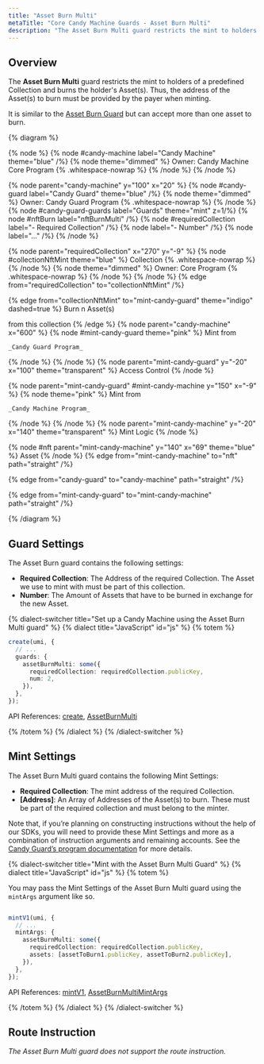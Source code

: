 ```yaml
---
title: "Asset Burn Multi"
metaTitle: "Core Candy Machine Guards - Asset Burn Multi"
description: "The Asset Burn Multi guard restricts the mint to holders of a predefined Collection and burns the holder's Asset(s)."
---
```


## Overview

The **Asset Burn Multi** guard restricts the mint to holders of a predefined Collection and burns the holder's Asset(s). Thus, the address of the Asset(s) to burn must be provided by the payer when minting.

It is similar to the [Asset Burn Guard](/core/guards/asset-burn) but can accept more than one asset to burn.

{% diagram  %}

{% node %}
{% node #candy-machine label="Candy Machine" theme="blue" /%}
{% node theme="dimmed" %}
Owner: Candy Machine Core Program {% .whitespace-nowrap %}
{% /node %}
{% /node %}

{% node parent="candy-machine" y="100" x="20" %}
{% node #candy-guard label="Candy Guard" theme="blue" /%}
{% node theme="dimmed" %}
Owner: Candy Guard Program {% .whitespace-nowrap %}
{% /node %}
{% node #candy-guard-guards label="Guards" theme="mint" z=1/%}
{% node #nftBurn label="nftBurnMulti" /%}
{% node #requiredCollection label="- Required Collection" /%}
{% node label="- Number" /%}
{% node label="..." /%}
{% /node %}

{% node parent="requiredCollection" x="270" y="-9"  %}
{% node #collectionNftMint theme="blue" %}
Collection {% .whitespace-nowrap %}
{% /node %}
{% node theme="dimmed" %}
Owner: Core Program {% .whitespace-nowrap %}
{% /node %}
{% /node %}
{% edge from="requiredCollection" to="collectionNftMint" /%}


{% edge from="collectionNftMint" to="mint-candy-guard" theme="indigo" dashed=true %}
Burn n Asset(s) 

from this collection
{% /edge %}
{% node parent="candy-machine" x="600" %}
  {% node #mint-candy-guard theme="pink" %}
    Mint from

    _Candy Guard Program_
  {% /node %}
{% /node %}
{% node parent="mint-candy-guard" y="-20" x="100" theme="transparent" %}
  Access Control
{% /node %}

{% node parent="mint-candy-guard" #mint-candy-machine y="150" x="-9" %}
  {% node theme="pink" %}
    Mint from 
    
    _Candy Machine Program_
  {% /node %}
{% /node %}
{% node parent="mint-candy-machine" y="-20" x="140" theme="transparent" %}
  Mint Logic
{% /node %}

{% node #nft parent="mint-candy-machine" y="140" x="69" theme="blue" %}
  Asset
{% /node %}
{% edge from="mint-candy-machine" to="nft" path="straight" /%}

{% edge from="candy-guard" to="candy-machine" path="straight" /%}

{% edge from="mint-candy-guard" to="mint-candy-machine" path="straight" /%}

{% /diagram %}

## Guard Settings

The Asset Burn guard contains the following settings:

- **Required Collection**: The Address of the required Collection. The Asset we use to mint with must be part of this collection.
- **Number**: The Amount of Assets that have to be burned in exchange for the new Asset.

{% dialect-switcher title="Set up a Candy Machine using the Asset Burn Multi guard" %}
{% dialect title="JavaScript" id="js" %}
{% totem %}

```ts
create(umi, {
  // ...
  guards: {
    assetBurnMulti: some({
      requiredCollection: requiredCollection.publicKey,
      num: 2,
    }),
  },
});
```

API References: [create](https://mpl-core-candy-machine-js-docs.vercel.app/functions/create.html), [AssetBurnMulti](https://mpl-core-candy-machine-js-docs.vercel.app/types/AssetBurnMulti.html)

{% /totem %}
{% /dialect %}
{% /dialect-switcher %}

## Mint Settings

The Asset Burn Multi guard contains the following Mint Settings:

- **Required Collection**: The mint address of the required Collection.
- **[Address]**: An Array of Addresses of the Asset(s) to burn. These must be part of the required collection and must belong to the minter.

Note that, if you’re planning on constructing instructions without the help of our SDKs, you will need to provide these Mint Settings and more as a combination of instruction arguments and remaining accounts. See the [Candy Guard’s program documentation](https://github.com/metaplex-foundation/mpl-core-candy-machine/tree/main/programs/candy-guard#asseturn) for more details.

{% dialect-switcher title="Mint with the Asset Burn Multi Guard" %}
{% dialect title="JavaScript" id="js" %}
{% totem %}

You may pass the Mint Settings of the Asset Burn Multi guard using the `mintArgs` argument like so.

```ts

mintV1(umi, {
  // ...
  mintArgs: {
    assetBurnMulti: some({
      requiredCollection: requiredCollection.publicKey,
      assets: [assetToBurn1.publicKey, assetToBurn2.publicKey],
    }),
  },
});
```

API References: [mintV1](https://mpl-core-candy-machine-js-docs.vercel.app/functions/mintV1.html), [AssetBurnMultiMintArgs](https://mpl-core-candy-machine-js-docs.vercel.app/types/AssetBurnMultiMintArgs.html)

{% /totem %}
{% /dialect %}
{% /dialect-switcher %}

## Route Instruction

_The Asset Burn Multi guard does not support the route instruction._
